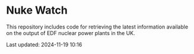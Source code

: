 # Nuke Watch

This repository includes code for retrieving the latest information available on the output of EDF nuclear power plants in the UK.

Last updated: 2024-11-19 10:16